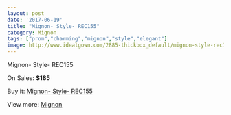 ```yaml
---
layout: post
date: '2017-06-19'
title: "Mignon- Style- REC155"
category: Mignon
tags: ["prom","charming","mignon","style","elegant"]
image: http://www.idealgown.com/2885-thickbox_default/mignon-style-rec155.jpg
---
```

Mignon- Style- REC155

On Sales: **$185**
<a href="https://www.idealgown.com/en/mignon/1367-mignon-style-rec155.html"><amp-img layout="responsive" width="600" height="600" src="//www.idealgown.com/2885-thickbox_default/mignon-style-rec155.jpg" alt="Mignon- Style- REC155 0" /></a>

Buy it: [Mignon- Style- REC155](https://www.idealgown.com/en/mignon/1367-mignon-style-rec155.html "Mignon- Style- REC155")

View more: [Mignon](https://www.idealgown.com/en/17-mignon "Mignon")